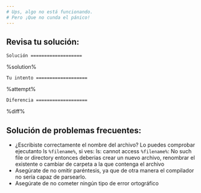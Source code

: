 ```yaml
---
# Ups, algo no está funcionando.
# Pero ¡Que no cunda el pánico! 
---
```


## Revisa tu solución:

`Solución
===================`

%solution%

`Tu intento
===================`

%attempt%

`Diferencia
===================`

%diff%

## Solución de problemas frecuentes:
 * ¿Escribiste correctamente el nombre del archivo? Lo puedes comprobar ejecutanto ls `%filename%`, si ves: ls: cannot access `%filename%`: No such file or directory entonces deberias crear un nuevo archivo, renombrar el existente o cambiar de carpeta a la que contenga el archivo
 * Asegúrate de no omitir paréntesis, ya que de otra manera el compilador no sería capaz de parsearlo.
 * Asegúrate de no cometer ningún tipo de error ortográfico
